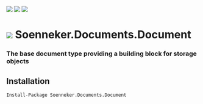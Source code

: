 [![](https://img.shields.io/nuget/v/Soenneker.Documents.Document.svg?style=for-the-badge)](https://www.nuget.org/packages/Soenneker.Documents.Document/)
[![](https://img.shields.io/github/actions/workflow/status/soenneker/soenneker.documents.document/publish-package.yml?style=for-the-badge)](https://github.com/soenneker/soenneker.documents.document/actions/workflows/publish-package.yml)
[![](https://img.shields.io/nuget/dt/Soenneker.Documents.Document.svg?style=for-the-badge)](https://www.nuget.org/packages/Soenneker.Documents.Document/)

# ![](https://user-images.githubusercontent.com/4441470/224455560-91ed3ee7-f510-4041-a8d2-3fc093025112.png) Soenneker.Documents.Document
### The base document type providing a building block for storage objects

## Installation

```
Install-Package Soenneker.Documents.Document
```
